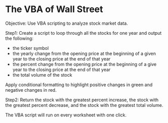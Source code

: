 # The VBA of Wall Street

Objective:  Use VBA scripting to analyze stock market data.

Step1:  Create a script to loop through all the stocks for one year and output the following:
  -  the ticker symbol
  -  the yearly change from the opening price at the beginning of a given year to the closing price at the end of that year
  -  the percent change from the opening price at the beginning of a give year to the closing price at the end of that year
  -  the total volume of the stock
  
  Apply conditional formatting to highlight positive changes in green and negative changes in red.
  
Step2:  Return the stock with the greatest percent increase, the stock with the greatest percent decrease, and the stock with the greatest total volume.


The VBA script will run on every worksheet with one click.
